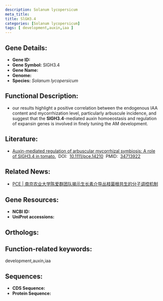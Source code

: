 ```yaml
---
description: Solanum lycopersicum
meta_title:
title: SlGH3.4
categories: [Solanum lycopersicum]
tags: [ development,auxin,iaa ]
---
```


## Gene Details:
- **Gene ID:**	[]()
- **Gene Symbol:** SlGH3.4
- **Gene Name:** 
- **Genome:** []()
- **Species:** *Solanum lycopersicum*

## Functional Description:
   - our results highlight a positive correlation between the endogenous IAA content and mycorrhization level, particularly arbuscule incidence, and suggest that the **SlGH3.4**-mediated auxin homoeostasis and regulation of expansin genes is involved in finely tuning the AM development.

## Literature:
   - [Auxin-mediated regulation of arbuscular mycorrhizal symbiosis: A role of SlGH3.4 in tomato.]( https://onlinelibrary.wiley.com/doi/10.1111/pce.14210)&nbsp;&nbsp;DOI:&nbsp;&nbsp;[10.1111/pce.14210](https://onlinelibrary.wiley.com/doi/10.1111/pce.14210)&nbsp;&nbsp;PMID:&nbsp;&nbsp;[34713922](https://pubmed.ncbi.nlm.nih.gov/34713922/)

## Related News:
   - [PCE | 南京农业大学陈爱群团队揭示生长素介导丛枝菌根共生的分子调控机制](https://mp.weixin.qq.com/s?__biz=Mzg3MDEwNDEyMg==&mid=2247519992&idx=4&sn=77a3c9264623bbc9b270c65f6c722e2a&chksm=ce9023adf9e7aabb2bc393b26fa4af9a9097552bec0a16681eb97fe7c1ebcb973d9f75b6fdaf&scene=27#wechat_redirect)

## Gene Resources:
- **NCBI ID:** [](https://www.ncbi.nlm.nih.gov/gene/?term=)
- **UniProt accessions:** [](https://www.uniprot.org/uniprotkb//entry)

## Orthologs:

## Function-related keywords:
development,auxin,iaa

## Sequences:
- **CDS Sequence:**
- **Protein Sequence:**
